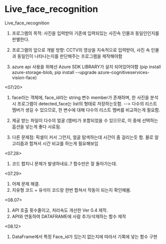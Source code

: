 # Live_face_recognition
Live_face_recognition
1. 프로그램의 목적: 사진을 입력받아 기존에 입력되있는 사진속 인물과 동일인인지를 판별한다. 

2. 프로그램의 앞으로 개발 방향: CCTV의 영상을 지속적으로 입력받아, 사진 속 인물과 동일인이 나타나는지를 판단해주는 프로그램을 제작해야함 

3. azure api 사용을 위해선 Azure SDK LIBRARY가 설치 되어있어야함 (pip install azure-storage-blob, pip install --upgrade azure-cognitiveservices-vision-face)


<07/20>
1. face라는 객체에, face_id라는 string 변수 member가 존재하며, 한 사진을 분석시 프로그램이 detected_face는 list의 형태로 저장하는듯함. 
--> 다수의 리스트 멤버가 생길 수 있으므로, 한 변수에 대해 다수의 리스트 멤버를 비교하는게 필요함. 

2. 제공 받는 파일이 다수의 얼굴 (멤버)가 포함되었을 수 있으므로, 이 중에 선택하는 옵션을 넣는게 좋다 사료됨. 

3. 다른 문제점: 픽셀이 커서 그런지, 얼굴 탐색하는데 시간이 좀 걸리는듯 함. 욜로 알고리즘과 합쳐서 시간 비교를 하는게 필요해보임 


<07.28>
1. 코드 합치니 문제가 발생하네요..? 함수만은 잘 돌아가는데.

<07.29>
1. 어제 문제 해결.
2. 지유형 코드 + 유석이 코드랑 한번 합쳐서 작동이 되는지 확인해봄. 

<08.07>
1. API 호출 횟수줄이고, 처리속도 개선한 Ver 0.4 제작. 
2. API와 연동하여 DATAFRAME에 사람 추가/삭제하는 함수 제작

<08.12>
1. DataFrame에서 특정 Face_id가 있는지 없는지에 따라서 기록에 넣는 함수 구현 
